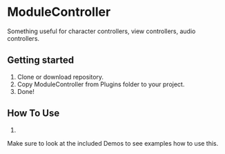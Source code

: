 # ModuleController
Something useful for character controllers, view controllers, audio controllers.

## Getting started
1. Clone or download repository.
2. Copy ModuleController from Plugins folder to your project.
3. Done!

## How To Use
1. 
Make sure to look at the included Demos to see examples how to use this.
